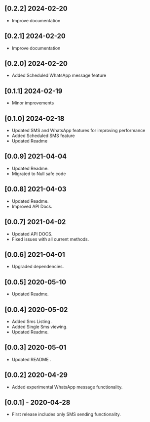## [0.2.2] 2024-02-20

- Improve documentation

## [0.2.1] 2024-02-20

- Improve documentation

## [0.2.0] 2024-02-20

- Added Scheduled WhatsApp message feature

## [0.1.1] 2024-02-19

- Minor improvements

## [0.1.0] 2024-02-18

- Updated SMS and WhatsApp features for improving performance
- Added Scheduled SMS feature
- Updated Readme

## [0.0.9] 2021-04-04

- Updated Readme.
- Migrated to Null safe code

## [0.0.8] 2021-04-03

- Updated Readme.
- Improved API Docs.

## [0.0.7] 2021-04-02

- Updated API DOCS.
- Fixed issues with all current methods.

## [0.0.6] 2021-04-01

- Upgraded dependencies.

## [0.0.5] 2020-05-10

- Updated Readme.

## [0.0.4] 2020-05-02

- Added Sms Listing .
- Added Single Sms viewing.
- Updated Readme.

## [0.0.3] 2020-05-01

- Updated README .

## [0.0.2] 2020-04-29

- Added experimental WhatsApp message functionality.

## [0.0.1] - 2020-04-28

- First release includes only SMS sending functionality.

